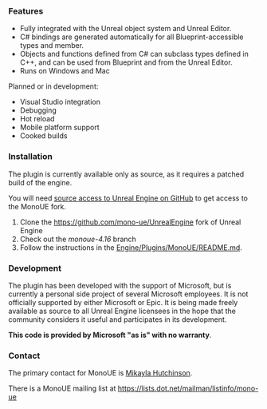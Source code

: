 ### Features

* Fully integrated with the Unreal object system and Unreal Editor.
* C# bindings are generated automatically for all Blueprint-accessible types and member.
* Objects and functions defined from C# can subclass types defined in C++, and can be used from Blueprint and from the Unreal Editor.
* Runs on Windows and Mac

Planned or in development:

* Visual Studio integration
* Debugging
* Hot reload
* Mobile platform support
* Cooked builds

### Installation

The plugin is currently available only as source, as it requires a patched build of the engine.

You will need [source access to Unreal Engine on GitHub](https://www.unrealengine.com/ue4-on-github) to get access to the MonoUE fork.

1. Clone the https://github.com/mono-ue/UnrealEngine fork of Unreal Engine
2. Check out the *monoue-4.16* branch
3. Follow the instructions in the [Engine/Plugins/MonoUE/README.md](https://github.com/mono-ue/UnrealEngine/blob/monoue-4.16/Engine/Plugins/MonoUE/README.md).

### Development

The plugin has been developed with the support of Microsoft, but is currently a personal side project of several Microsoft employees. It is not officially supported by either Microsoft or Epic. It is being made freely available as source to all Unreal Engine licensees in the hope that the community considers it useful and participates in its development.

**This code is provided by Microsoft "as is" with no warranty**.

### Contact

The primary contact for MonoUE is [Mikayla Hutchinson](https://github.com/mhutch).

There is a MonoUE mailing list at https://lists.dot.net/mailman/listinfo/mono-ue
